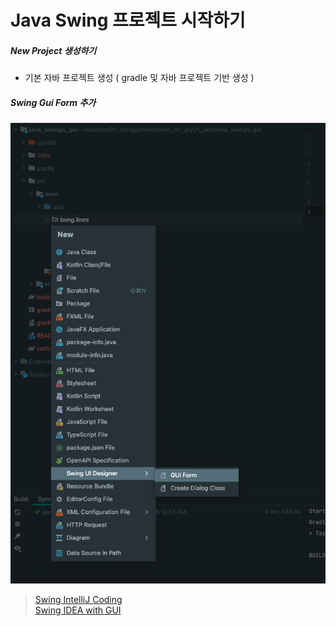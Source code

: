 # Java Swing 프로젝트 시작하기

##### New Project 생성하기

- 기본 자바 프로젝트 생성 ( gradle 및 자바 프로젝트 기반 생성 )

##### Swing Gui Form 추가 

![Crazy Java 001](https://github.com/keepinmindsh/templates_for_all/blob/main/01_java/java_swings_gui/assets/0001_crazy_java.png)


> [Swing IntelliJ Coding](https://examples.javacodegeeks.com/desktop-java/ide/intellij-idea/intellij-idea-gui-designer-tutorial/)    
> [Swing IDEA with GUI](https://javawithus.com/en/how-to-create-gui-forms-in-idea-correctly/)  